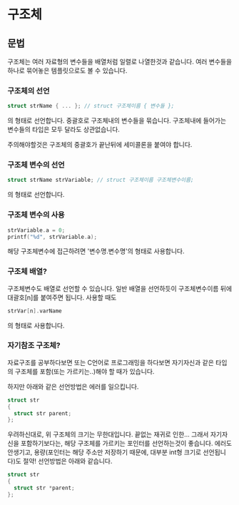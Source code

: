 구조체
=========

문법
--------
구조체는 여러 자료형의 변수들을 배열처럼 일렬로 나열한것과 같습니다. 
여러 변수들을 하나로 묶어놓은 템플릿으로도 볼 수 있습니다.
      
### 구조체의 선언
```c
struct strName { ... }; // struct 구조체이름 { 변수들 };
```
의 형태로 선언합니다. 중괄호로 구조체내의 변수들을 묶습니다. 
구조체내에 들어가는 변수들의 타입은 모두 달라도 상관없습니다. 

주의해야할것은 구조체의 중괄호가 끝난뒤에 세미콜론을 붙여야 합니다. 

### 구조체 변수의 선언
```c
struct strName strVariable; // struct 구조체이름 구조체변수이름;
```
의 형태로 선언합니다. 

### 구조체 변수의 사용
```c
strVariable.a = 0;
printf("%d", strVariable.a);
```
해당 구조체변수에 접근하려면 '변수명.변수명'의 형태로 사용합니다.

### 구조체 배열?
구조체변수도 배열로 선언할 수 있습니다.
일반 배열을 선언하듯이 구조체변수이름 뒤에 대괄호[n]를 붙여주면 됩니다. 
사용할 때도
```c
strVar[n].varName
```
의 형태로 사용합니다.

### 자기참조 구조체?
자료구조를 공부하다보면 또는 C언어로 프로그래밍을 하다보면 자기자신과 같은 타입의 구조체를 포함(또는 가르키는..)해야 할 때가 있습니다.

하지만 아래와 같은 선언방법은 에러를 일으킵니다.
```c
struct str
{
  struct str parent;
};
```

우려하신대로, 위 구조체의 크기는 무한대입니다. 끝없는 재귀로 인한... 
그래서 자기자신을 포함하기보다는, 해당 구조체를 가르키는 포인터를 선언하는것이 좋습니다. 에러도 안생기고, 용량(포인터는 해당 주소만 저장하기 때문에, 대부분 int형 크기로 선언됩니다)도 절약!
선언방법은 아래와 같습니다.
```c
struct str
{
  struct str *parent;
};
```
